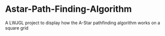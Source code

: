 # Astar-Path-Finding-Algorithm
A LWJGL project to display how the A-Star pathfinding algorithm works on a square grid
